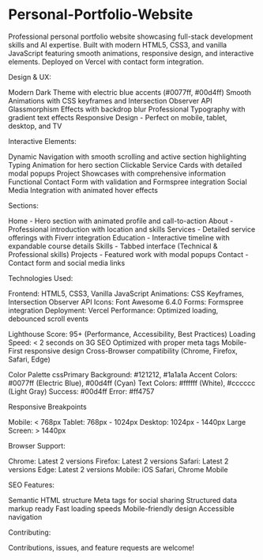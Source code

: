 # Personal-Portfolio-Website
Professional personal portfolio website showcasing full-stack development skills and AI expertise. Built with modern HTML5, CSS3, and vanilla JavaScript featuring smooth animations, responsive design, and interactive elements. Deployed on Vercel with contact form integration.

Design & UX:

Modern Dark Theme with electric blue accents (#0077ff, #00d4ff)
Smooth Animations with CSS keyframes and Intersection Observer API
Glassmorphism Effects with backdrop blur
Professional Typography with gradient text effects
Responsive Design - Perfect on mobile, tablet, desktop, and TV

Interactive Elements:

Dynamic Navigation with smooth scrolling and active section highlighting
Typing Animation for hero section
Clickable Service Cards with detailed modal popups
Project Showcases with comprehensive information
Functional Contact Form with validation and Formspree integration
Social Media Integration with animated hover effects

Sections:

Home - Hero section with animated profile and call-to-action
About - Professional introduction with location and skills
Services - Detailed service offerings with Fiverr integration
Education - Interactive timeline with expandable course details
Skills - Tabbed interface (Technical & Professional skills)
Projects - Featured work with modal popups
Contact - Contact form and social media links

Technologies Used:

Frontend: HTML5, CSS3, Vanilla JavaScript
Animations: CSS Keyframes, Intersection Observer API
Icons: Font Awesome 6.4.0
Forms: Formspree integration
Deployment: Vercel
Performance: Optimized loading, debounced scroll events

Lighthouse Score: 95+ (Performance, Accessibility, Best Practices)
Loading Speed: < 2 seconds on 3G
SEO Optimized with proper meta tags
Mobile-First responsive design
Cross-Browser compatibility (Chrome, Firefox, Safari, Edge)

Color Palette
cssPrimary Background: #121212, #1a1a1a
Accent Colors: #0077ff (Electric Blue), #00d4ff (Cyan)
Text Colors: #ffffff (White), #cccccc (Light Gray)
Success: #00d4ff
Error: #ff4757

Responsive Breakpoints

Mobile: < 768px
Tablet: 768px - 1024px
Desktop: 1024px - 1440px
Large Screen: > 1440px

Browser Support:

Chrome:  Latest 2 versions
Firefox:  Latest 2 versions
Safari:  Latest 2 versions
Edge:  Latest 2 versions
Mobile:  iOS Safari, Chrome Mobile

SEO Features:

Semantic HTML structure
Meta tags for social sharing
Structured data markup ready
Fast loading speeds
Mobile-friendly design
Accessible navigation

Contributing:

Contributions, issues, and feature requests are welcome!

